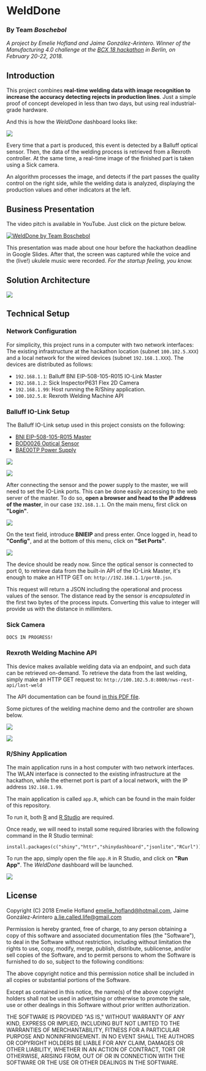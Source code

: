# WeldDone

### By Team _Boschebol_

_A project by Emelie Hofland and Jaime González-Arintero. Winner of the Manufacturing 4.0 challenge at the [BCX 18 hackathon](http://bcw.bosch-si.com/berlin/hackathon/) in Berlin, on February 20-22, 2018._

## Introduction

This project combines **real-time welding data with image recognition to increase the accuracy detecting rejects in production lines**. Just a simple proof of concept developed in less than two days, but using real industrial-grade hardware.

And this is how the *WeldDone* dashboard looks like:

![](assets/welddone-dashboard.png)

Every time that a part is produced, this event is detected by a Balluff optical sensor. Then, the data of the welding process is retrieved from a Rexroth controller. At the same time, a real-time image of the finished part is taken using a Sick camera.

An algorithm processes the image, and detects if the part passes the quality control on the right side, while the welding data is analyzed, displaying the production values and other indicators at the left.

## Business Presentation

The video pitch is available in YouTube. Just click on the picture below.

[![WeldDone by Team Boschebol](https://img.youtube.com/vi/7YV83LGDpco/0.jpg)](https://www.youtube.com/watch?v=7YV83LGDpco)

This presentation was made about one hour before the hackathon deadline in Google Slides. After that, the screen was captured while the voice and the (live!) ukulele music were recorded. *For the startup feeling, you know.*

## Solution Architecture

![](assets/welddone-solution-architecture.png)

## Technical Setup

### Network Configuration

For simplicity, this project runs in a computer with two network interfaces: The existing infrastructure at the hackathon location (subnet `100.102.5.XXX`) and a local network for the wired devices (subnet `192.168.1.XXX`). The devices are distributed as follows:

* `192.168.1.1`: Balluff BNI EIP-508-105-R015 IO-Link Master
* `192.168.1.2`: Sick InspectorP631
    Flex 2D Camera
* `192.168.1.99`: Host running the R/Shiny application.
* `100.102.5.8`: Rexroth Welding Machine API

### Balluff IO-Link Setup

The Balluff IO-Link setup used in this project consists on the following:

* [BNI EIP-508-105-R015 Master](http://usa.balluff.com/manuals/BNI%20Network%20Blocks/EtherNet%20Blocks/BNI%20EIP-508-105-Z015_EN.pdf)
* [BOD0026 Optical Sensor](https://assets.balluff.com/WebBinary1/DRW_937310_00_000.pdf)
* [BAE00TP Power Supply](http://assets.balluff.com/WebBinary1/346006.pdf)

![](assets/balluff-master-and-ps.jpg)

![](assets/balluff-optical-sensor.jpg)

After connecting the sensor and the power supply to the master, we will need to set the IO-Link ports. This can be done easily accessing to the web server of the master. To do so, **open a browser and head to the IP address of the master**, in our case `192.168.1.1`. On the main menu, first click on **"Login"**.

![](assets/balluff-login.png)

On the text field, introduce **BNIEIP** and press enter. Once logged in, head to **"Config"**, and at the bottom of this menu, click on **"Set Ports"**.

![](assets/balluff-set-ports.png)

The device should be ready now. Since the optical sensor is connected to port 0, to retrieve data from the built-in API of the IO-Link Master, it's enough to make an HTTP GET on: `http://192.168.1.1/port0.jsn`. 

This request will return a JSON including the operational and process values of the sensor. The distance read by the sensor is _encapsulated_ in the first two bytes of the process inputs. Converting this value to integer will provide us with the distance in millimiters.

### Sick Camera

`DOCS IN PROGRESS!`

### Rexroth Welding Machine API

This device makes available welding data via an endpoint, and such data can be retrieved on-demand. To retrieve the data from the last welding, simply make an HTTP GET request to: `http://100.102.5.8:8000/nws-rest-api/last-weld`

The API documentation can be found [in this PDF file](assets/rexroth/how-to-new-welding-system-rest-api.pdf).

Some pictures of the welding machine demo and the controller are shown below.

![](assets/rexroth-welding-machine-demo.jpg)

![](assets/rexroth-prc.jpg)

### R/Shiny Application

The main application runs in a host computer with two network interfaces. The WLAN interface is connected to the existing infrastructure at the hackathon, while the ethernet port is part of a local network, with the IP address `192.168.1.99`.

The main application is called `app.R`, which can be found in the main folder of this repository.

To run it, both [R](https://cran.r-project.org) and [R Studio](https://www.rstudio.com/products/rstudio/download/#download) are required.

Once ready, we will need to install some required libraries with the following command in the R Studio terminal:

    install.packages(c("shiny","httr","shinydashboard","jsonlite","RCurl"))

To run the app, simply open the file `app.R` in R Studio, and click on **"Run App"**. The _WeldDone_ dashboard will be launched.

![](assets/welddone-dashboard.png)

## License

Copyright (C) 2018 Emelie Hofland <emelie_hofland@hotmail.com>, Jaime González-Arintero <a.lie.called.life@gmail.com>

Permission is hereby granted, free of charge, to any person obtaining a copy of this software and associated documentation files (the "Software"), to deal in the Software without restriction, including without limitation the rights to use, copy, modify, merge, publish, distribute, sublicense, and/or sell
copies of the Software, and to permit persons to whom the Software is furnished to do so, subject to the following conditions:

The above copyright notice and this permission notice shall be included in all copies or substantial portions of the Software.

Except as contained in this notice, the name(s) of the above copyright holders shall not be used in advertising or otherwise to promote the sale, use or
other dealings in this Software without prior written authorization.

THE SOFTWARE IS PROVIDED "AS IS," WITHOUT WARRANTY OF ANY KIND, EXPRESS OR IMPLIED, INCLUDING BUT NOT LIMITED TO THE WARRANTIES OF MERCHANTABILITY,
FITNESS FOR A PARTICULAR PURPOSE AND NONINFRINGEMENT.  IN NO EVENT SHALL THE AUTHORS OR COPYRIGHT HOLDERS BE LIABLE FOR ANY CLAIM, DAMAGES OR OTHER
LIABILITY, WHETHER IN AN ACTION OF CONTRACT, TORT OR OTHERWISE, ARISING FROM, OUT OF OR IN CONNECTION WITH THE SOFTWARE OR THE USE OR OTHER DEALINGS IN THE
SOFTWARE.